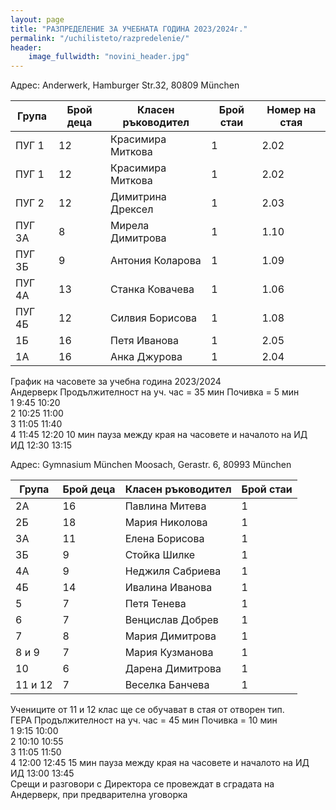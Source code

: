 ```yaml
---
layout: page
title: "РАЗПРЕДЕЛЕНИЕ ЗА УЧЕБНАТА ГОДИНА 2023/2024г."
permalink: "/uchilisteto/razpredelenie/"
header:
    image_fullwidth: "novini_header.jpg"
---
```


Адрес: Anderwerk, Hamburger Str.32, 80809 München  

| Група  | Брой деца | Класен ръководител | Брой стаи | Номер на стая |
| ------ | --------- | ------------------ | --------- | ------------- |
| ПУГ 1  | 12        | Красимира Миткова  | 1         | 2.02          |
| ПУГ 1  | 12        | Красимира Миткова  | 1         | 2.02          |
| ПУГ 2  | 12        | Димитрина Дрексел  | 1         | 2.03          |
| ПУГ 3А | 8         | Мирела Димитрова   | 1         | 1.10          |
| ПУГ 3Б | 9         | Антония Коларова   | 1         | 1.09          |
| ПУГ 4А | 13        | Станка Ковачева    | 1         | 1.06          |
| ПУГ 4Б | 12        | Силвия Борисова    | 1         | 1.08          |
| 1Б     | 16        | Петя Иванова       | 1         | 2.05          |
| 1А     | 16        | Анка Джурова       | 1         | 2.04          |

График на часовете за учебна година 2023/2024  
Андерверк Продължителност на уч. час = 35 мин Почивка = 5 мин  
1 9:45 10:20  
2 10:25 11:00  
3 11:05 11:40  
4 11:45 12:20 10 мин пауза между края на часовете и началото на ИД  
ИД 12:30 13:15  
  
Адрес: Gymnasium München Moosach, Gerastr. 6, 80993 München  

| Група  | Брой деца | Класен ръководител | Брой стаи |
| ------ | --------- | ------------------ | --------- |
| 2А     |  16       | Павлина Митева     | 1         |
| 2Б     |  18       | Мария Николова     | 1         |
| 3А     |  11       | Елена Борисова     | 1         |
| 3Б     |  9        | Стойка Шилке       | 1         |
| 4А     |  9        | Неджиля Сабриева   | 1         |
| 4Б     |  14       | Ивалина Иванова    | 1         |
| 5      | 7         | Петя Тенева        | 1         |
| 6      | 7         | Венцислав Добрев   | 1         |
| 7      | 8         | Мария Димитрова    | 1         |
| 8 и 9  | 7         | Мария Кузманова    | 1         |
| 10     | 6         | Дарена Димитрова   | 1         |
| 11 и 12| 7         | Веселка Банчева    | 1         |
 
Учениците от 11 и 12 клас ще се обучават в стая от отворен тип.  
ГЕРА Продължителност на уч. час = 45 мин Почивка = 10 мин  
1 9:15 10:00  
2 10:10 10:55  
3 11:05 11:50  
4 12:00 12:45 15 мин пауза между края на часовете и началото на ИД  
ИД 13:00 13:45  
Срещи и разговори с Директора се провеждат в сградата на Андерверк, при предварителна уговорка